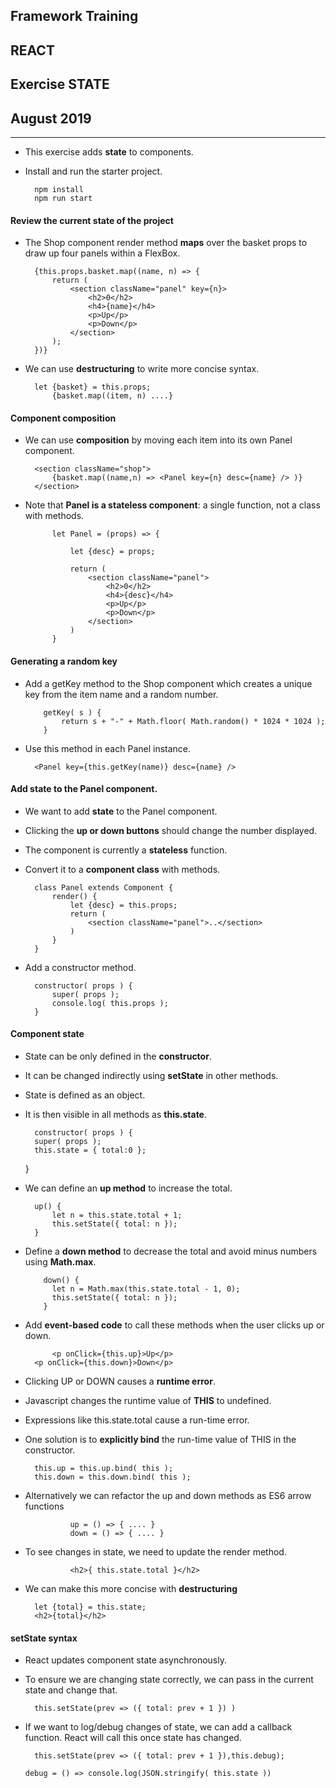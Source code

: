 ## Framework Training
## REACT 
## Exercise STATE
## August 2019
____

- This exercise adds **state** to components.
- Install and run the starter project.

		npm install
		npm run start

#### Review the current state of the project

- The Shop component render method **maps** over the basket props to draw up four panels within a FlexBox.

	    {this.props.basket.map((name, n) => {
	        return (
	            <section className="panel" key={n}>
	                <h2>0</h2>
	                <h4>{name}</h4>
	                <p>Up</p>
	                <p>Down</p>
	            </section>
	        );
	    })}

- We can use **destructuring** to write more concise syntax.

	    let {basket} = this.props;
			{basket.map((item, n) ....}
			
#### Component composition

- We can use **composition** by moving each item into its own Panel component.

	    <section className="shop">
	        {basket.map((name,n) => <Panel key={n} desc={name} /> )}
	    </section>
		
- Note that **Panel is a stateless component**: a single function, not a class with methods.

			let Panel = (props) => {
			
			    let {desc} = props;
			
			    return (
			        <section className="panel">
			            <h2>0</h2>
			            <h4>{desc}</h4>
			            <p>Up</p>
			            <p>Down</p>
			        </section>
			    )
			}

#### Generating a random key

- Add a getKey method to the Shop component which creates a unique key from the item name and a random number.

		  getKey( s ) {
		      return s + "-" + Math.floor( Math.random() * 1024 * 1024 );
		  }
		  
- Use this method in each Panel instance.

		<Panel key={this.getKey(name)} desc={name} />
		
#### Add state to the Panel component.		

- We want to add **state** to the Panel component.
- Clicking the **up or down buttons** should change the number displayed.
- The component is currently a **stateless** function.
- Convert it to a **component class** with methods.

		class Panel extends Component {		
		    render() {		
		        let {desc} = this.props;		
		        return (
		            <section className="panel">..</section>
		        )
		    }
		}
		
- Add a constructor method.
		
		constructor( props ) {
			super( props );
			console.log( this.props );
		}
		
#### Component state

- State can be only defined in the **constructor**. 
- It can be changed indirectly using **setState**	in other methods.
- State is defined as an object.
- It is then visible in all methods as **this.state**.

		constructor( props ) {
        super( props );
        this.state = { total:0 };
    }	
    
- We can define an **up method** to increase the total.
				
		up() {
			let n = this.state.total + 1;
			this.setState({ total: n });
		}
		
- Define a **down method** to decrease the total and avoid minus numbers using **Math.max**.

		  down() {
		    let n = Math.max(this.state.total - 1, 0);
		    this.setState({ total: n });
		  }
		
- Add **event-based code** to call these methods when the user clicks up or down.

			<p onClick={this.up}>Up</p>
	    <p onClick={this.down}>Down</p>
    
- Clicking UP or DOWN causes a **runtime error**. 
- Javascript changes the runtime value of **THIS** to undefined.
- Expressions like this.state.total cause a run-time error.
- One solution is to **explicitly bind** the run-time value of THIS in the constructor.

        this.up = this.up.bind( this );
        this.down = this.down.bind( this );
        
- Alternatively we can refactor the up and down methods as ES6 arrow functions

				up = () => { .... }
				down = () => { .... }
        
- To see changes in state, we need to update the render method.

				<h2>{ this.state.total }</h2>
				
- We can make this more concise with **destructuring**

        let {total} = this.state;
        <h2>{total}</h2>
        
#### setState syntax

- React updates component state asynchronously.
- To ensure we are changing state correctly, we can pass in the current state and change that.

		this.setState(prev => ({ total: prev + 1 }) )
		    
- If we want to log/debug changes of state, we can add a callback function. React will call this once state has changed.

		this.setState(prev => ({ total: prev + 1 }),this.debug);
		
	  debug = () => console.log(JSON.stringify( this.state ))